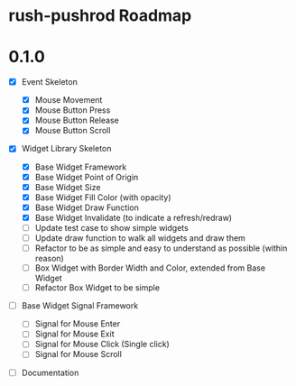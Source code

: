 # rush-pushrod Roadmap

# 0.1.0

- [x] Event Skeleton
  - [x] Mouse Movement
  - [x] Mouse Button Press
  - [x] Mouse Button Release
  - [x] Mouse Button Scroll
- [x] Widget Library Skeleton
  - [x] Base Widget Framework
  - [x] Base Widget Point of Origin
  - [x] Base Widget Size
  - [x] Base Widget Fill Color (with opacity)
  - [x] Base Widget Draw Function
  - [x] Base Widget Invalidate (to indicate a refresh/redraw)
  - [ ] Update test case to show simple widgets
  - [ ] Update draw function to walk all widgets and draw them
  - [ ] Refactor to be as simple and easy to understand as possible (within reason)
  - [ ] Box Widget with Border Width and Color, extended from Base Widget
  - [ ] Refactor Box Widget to be simple
- [ ] Base Widget Signal Framework
  - [ ] Signal for Mouse Enter
  - [ ] Signal for Mouse Exit
  - [ ] Signal for Mouse Click (Single click)
  - [ ] Signal for Mouse Scroll
- [ ] Documentation

